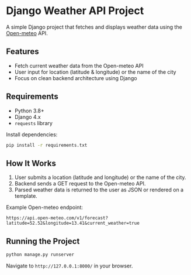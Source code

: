 # Django Weather API Project

A simple Django project that fetches and displays weather data using the [Open-meteo](https://open-meteo.com/) API.

## Features

- Fetch current weather data from the Open-meteo API
- User input for location (latitude & longitude) or the name of the city
- Focus on clean backend architecture using Django

## Requirements

- Python 3.8+
- Django 4.x
- `requests` library

Install dependencies:

```bash
pip install -r requirements.txt
```

## How It Works

1. User submits a location (latitude and longitude) or the name of the city.
2. Backend sends a GET request to the Open-meteo API.
3. Parsed weather data is returned to the user as JSON or rendered on a template.

Example Open-meteo endpoint:

```
https://api.open-meteo.com/v1/forecast?latitude=52.52&longitude=13.41&current_weather=true
```

## Running the Project

```bash
python manage.py runserver
```

Navigate to `http://127.0.0.1:8000/` in your browser.
